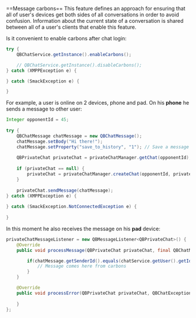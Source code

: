 ==Message carbons==
This feature defines an approach for ensuring that all of user's devices get both sides of all conversations in order to avoid confusion. Information about the current state of a conversation is shared between all of a user's clients that enable this feature.

Is it convenient to enable carbons after chat login:
```java
try {
    QBChatService.getInstance().enableCarbons();

    // QBChatService.getInstance().disableCarbons();
} catch (XMPPException e) {

} catch (SmackException e) {

}
```

For example, a user is online on 2 devices, phone and pad. On his **phone** he sends a message to other user:

```java
Integer opponentId = 45;
 
try {
    QBChatMessage chatMessage = new QBChatMessage();
    chatMessage.setBody("Hi there!");
    chatMessage.setProperty("save_to_history", "1"); // Save a message to history
 
    QBPrivateChat privateChat = privateChatManager.getChat(opponentId);
    
    if (privateChat == null) {
        privateChat = privateChatManager.createChat(opponentId, privateChatMessageListener);
    }
    
    privateChat.sendMessage(chatMessage);
} catch (XMPPException e) {
 
} catch (SmackException.NotConnectedException e) {
 
}
```

In this moment he also receives the message on his **pad** device:
```java
privateChatMessageListener = new QBMessageListener<QBPrivateChat>() {
    @Override
    public void processMessage(QBPrivateChat privateChat, final QBChatMessage chatMessage) {

        if(chatMessage.getSenderId().equals(chatService.getUser().getId())){
            // Message comes here from carbons
        }
    }

    @Override
    public void processError(QBPrivateChat privateChat, QBChatException error, QBChatMessage originMessage){
                
    }
};
```

